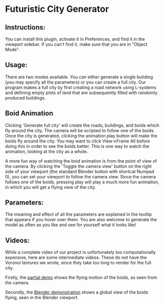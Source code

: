 # Futuristic City Generator

## Instructions:
You can install this plugin, activate it in Preferences, and find it in the 
viewport sidebar. If you can't find it, make sure that you are in "Object 
Mode".

## Usage:
There are two modes available. You can either generate a single building (you 
may specify all the parameters) or you can create a full city. Our program 
makes a full city by first creating a road network using L-systems and defining
empty plots of land that are subsequently filled with randomly produced 
buildings.

## Boid Animation
Clicking 'Generate full city' will create the roads, buildings, and boids which fly around the city. The camera will be scripted to follow one of the boids. Once the city is generated, clicking the animation play button will make the boids fly around the city. You may want to click View->Frame All before doing this in order to see the boids better. This is one way to watch the animation, looking at the city as a whole.

A more fun way of watching the boid animation is from the point of view of the camera. By clicking the 'Toggle the camera view' button on the right side of your viewport (the standard Blender button with shortcat Numpad 0), you can set your viewport to follow the camera view. Since the camera follows one of the boids, pressing play will play a much more fun animation, in which you will get a flying view of the city.

## Parameters:
The meaning and effect of all the parameters are explained in the tooltip that 
appears if you hover over them. You are also welcome to generate the model as 
often as you like and see for yourself what it looks like!

## Videos:
While a complete video of our project is unfortunately too computationally expensive, here are some intermediate videos. These do not have the Voronoi textures we wrote, since they take too long to render for the full city.

Firstly, the [partial demo](https://youtu.be/80W_cSkcwmo) shows the flying motion of the boids, as seen from the camera.

Secondly, the [Blender demonstration](https://www.youtube.com/watch?v=p91UskqbARY) shows a global view of the boids flying, seen in the Blender viewport.
